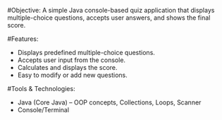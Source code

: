 #Objective:
A simple Java console-based quiz application that displays multiple-choice questions, accepts user answers, and shows the final score.

#Features:
- Displays predefined multiple-choice questions.
- Accepts user input from the console.
- Calculates and displays the score.
- Easy to modify or add new questions.

#Tools & Technologies:
- Java (Core Java) – OOP concepts, Collections, Loops, Scanner
- Console/Terminal
